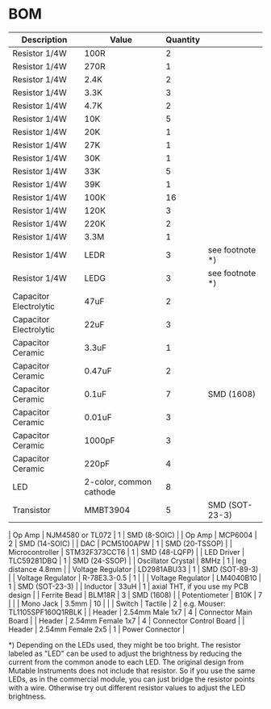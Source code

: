 # BOM

| Description | Value | Quantity | |
| --- | --- | --- | --- |
| Resistor 1/4W | 100R | 2 | |
| Resistor 1/4W | 270R | 1 | |
| Resistor 1/4W | 2.4K | 2 | |
| Resistor 1/4W | 3.3K | 3 | |
| Resistor 1/4W | 4.7K | 2 | |
| Resistor 1/4W | 10K | 5 | |
| Resistor 1/4W | 20K | 1 | |
| Resistor 1/4W | 27K | 1 | |
| Resistor 1/4W | 30K | 1 | |
| Resistor 1/4W | 33K | 5 | |
| Resistor 1/4W | 39K | 1 | |
| Resistor 1/4W | 100K | 16 | |
| Resistor 1/4W | 120K | 3 | |
| Resistor 1/4W | 220K | 2 | |
| Resistor 1/4W | 3.3M | 1 | |
| Resistor 1/4W | LEDR | 3 | see footnote *) |
| Resistor 1/4W | LEDG | 3 | see footnote *) |
| Capacitor Electrolytic | 47uF | 2 | |
| Capacitor Electrolytic | 22uF | 3 | |
| Capacitor Ceramic | 3.3uF | 1 | |
| Capacitor Ceramic | 0.47uF | 2 | |
| Capacitor Ceramic | 0.1uF | 7 | SMD (1608) |
| Capacitor Ceramic | 0.01uF | 3 | |
| Capacitor Ceramic | 1000pF | 3 | |
| Capacitor Ceramic | 220pF | 4 | |
| LED | 2-color, common cathode | 8 | |
| Transistor | MMBT3904 | 5 | SMD (SOT-23-3) |

| Op Amp | NJM4580 or TL072 | 1 | SMD (8-SOIC) |
| Op Amp | MCP6004 | 2 | SMD (14-SOIC) |
| DAC | PCM5100APW | 1 | SMD (20-TSSOP) |
| Microcontroller | STM32F373CCT6 | 1 | SMD (48-LQFP) |
| LED Driver | TLC59281DBQ | 1 | SMD (24-SSOP) |
| Oscillator Crystal | 8MHz | 1 | leg distance 4.8mm |
| Voltage Regulator | LD2981ABU33 | 1 | SMD (SOT-89-3) |
| Voltage Regulator | R-78E3.3-0.5 | 1 | |
| Voltage Regulator | LM4040B10 | 1 | SMD (SOT-23-3) |
| Inductor | 33uH | 1 | axial THT, if you use my PCB design |
| Ferrite Bead | BLM18R | 3 | SMD (1608) |
| Potentiometer | B10K | 7 | |
| Mono Jack | 3.5mm | 10 | |
| Switch | Tactile | 2 | e.g. Mouser: TL1105SPF160Q1RBLK |
| Header | 2.54mm Male 1x7 | 4 | Connector Main Board |
| Header | 2.54mm Female 1x7 | 4 | Connector Control Board |
| Header | 2.54mm Female 2x5 | 1 | Power Connector |

*) Depending on the LEDs used, they might be too bright. The resistor labeled as "LED" can be used to adjust the brightness by reducing the current from the common anode to each LED. The original design from Mutable Instruments does not include that resistor. So if you use the same LEDs, as in the commercial module, you can just bridge the resistor points with a wire. Otherwise try out different resistor values to adjust the LED brightness.

